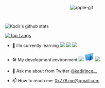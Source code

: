 <p align="center" >
  <img src="https://raw.githubusercontent.com/kadir-ince/kadir-ince/master/logo.gif" height=600 alt="apple-gif">
</p>



<br>

![Kadir's github stats](https://github-readme-stats.vercel.app/api/?username=kadir-ince&show_icons=true&title_color=3080ed&icon_color=3080ed&text_color=9f9f9f&bg_color=100,ffffff,e0e5ec,a3b1c6,bac1dc&hide=prs&hide_border=true)

[![Top Langs](https://github-readme-stats.vercel.app/api/top-langs/?username=kadir-ince&hide_langs_below=1)](https://github.com/kadir-ince/github-readme-stats)



- 🌱 I’m currently learning 
<code title="Swift"><img height="30" src="https://i.pinimg.com/originals/8f/50/63/8f50630ae0e1775196e4c270c573ce67.png"></code> 
<code title="SwiftUI"><img height="30" src="https://developer.apple.com/assets/elements/icons/swiftui/swiftui-96x96_2x.png"></code> 
<code title="Flutter"><img height="30" src="https://i1.wp.com/www.muratoner.net/wp-content/uploads/2019/01/flutterlogo.png?fit=800%2C800&ssl=1"></code> 

- 🛠 My development environment <code title="MacOS"><img height="30"  src="https://img.icons8.com/color/48/000000/mac-logo.png"></code>
<code title="Xcode"><img height="30" src="https://raw.githubusercontent.com/github/explore/80688e429a7d4ef2fca1e82350fe8e3517d3494d/topics/xcode/xcode.png"></code>
<code title="Visual Studio Code"><img height="30" src="https://user-images.githubusercontent.com/49339/32078472-5053adea-baa7-11e7-9034-519002f12ac7.png"></code>

- 💬 Ask me about from Twitter <a href="https://www.twitter.com/kadirince__">@kadirince__</a>
- 📫 How to reach me: 0x778.me@gmail.com

